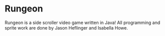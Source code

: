 # Rungeon
Rungeon is a side scroller video game written in Java! All programming and sprite work are done by Jason Heflinger and Isabella Howe.
